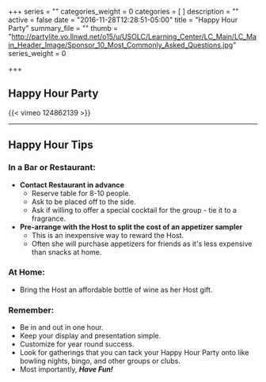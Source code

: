 +++
series = ""
categories_weight = 0
categories = [
]
description = ""
active = false
date = "2016-11-28T12:28:51-05:00"
title = "Happy Hour Party"
summary_file = ""
thumb = "http://partylite.vo.llnwd.net/o15/u/USOLC/Learning_Center/LC_Main/LC_Main_Header_Image/Sponsor_10_Most_Commonly_Asked_Questions.jpg"
series_weight = 0

+++

## Happy Hour Party

{{< vimeo 124862139 >}}

* * *

## Happy Hour Tips
### In a Bar or Restaurant:
+ **Contact Restaurant in advance**
  + Reserve table for 8-10 people.
  + Ask to be placed off to the side.
  + Ask if willing to offer a special cocktail for the group - tie it to a fragrance.
+ **Pre-arrange with the Host to split the cost of an appetizer sampler**
  + This is an inexpensive way to reward the Host.
  + Often she will purchase appetizers for friends as it's less expensive than snacks at home.

### At Home:
+ Bring the Host an affordable bottle of wine as her Host gift.

### Remember:
+ Be in and out in one hour.
+ Keep your display and presentation simple.
+ Customize for year round success.
+ Look for gatherings that you can tack your Happy Hour Party onto like bowling nights, bingo, and other groups or clubs.
+ Most importantly, _**Have Fun!**_
